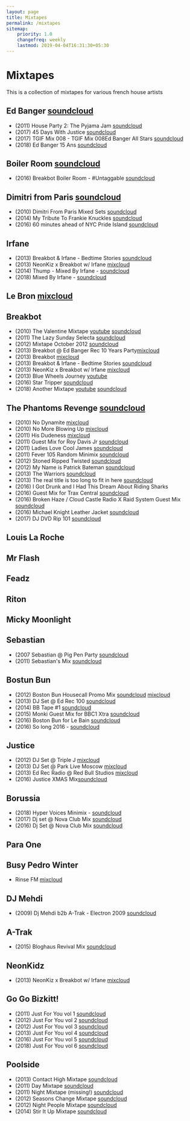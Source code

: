 ```yaml
---
layout: page
title: Mixtapes
permalink: /mixtapes
sitemap:
    priority: 1.0
    changefreq: weekly
    lastmod: 2019-04-04T16:31:30+05:30
---
```

# Mixtapes
This is a collection of mixtapes for various french house artists

## Ed Banger [soundcloud](https://soundcloud.com/edbangerrecords)
* (2011) House Party 2: The Pyjama Jam [soundcloud](https://soundcloud.com/edbangerrecords/house-party-2-the-pyjama-jam)
* (2017) 45 Days With Justice [soundcloud](https://soundcloud.com/romuald-3/45-days-with-justice)
* (2017) TGIF Mix 008 - TGIF Mix 008Ed Banger All Stars [soundcloud](https://soundcloud.com/konbiniradio/tgif-mix-007-ed-banger-all-stars-busy-p-cassius-para-one-boston-bun-borussia)
* (2018) Ed Banger 15 Ans [soundcloud](https://soundcloud.com/commandantcool/ed-banger-15-ans-le-grand-rex)

## Boiler Room [soundcloud](https://soundcloud.com/platform)
* (2016) Breakbot Boiler Room - #Untaggable [soundcloud](https://soundcloud.com/platform/breakbot)

## Dimitri from Paris [soundcloud](https://soundcloud.com/dfp)
* (2010) Dimitri From Paris Mixed Sets [soundcloud](https://soundcloud.com/dfp/sets/dfp-mixed-sets)
* (2014) My Tribute To Frankie Knuckles [soundcloud](https://soundcloud.com/dfp/dimitri-from-paris)
* (2016) 60 minutes ahead of NYC Pride Island [soundcloud](https://soundcloud.com/dfp/60-minute-for-nyc-pride-island-june-24-2017)

## Irfane
* (2013) Breakbot & Irfane - Bedtime Stories [soundcloud](https://soundcloud.com/breakbot/breakbot-irfane-bedtime)
* (2013) NeonKiz x Breakbot w/ Irfane [mixcloud](https://www.mixcloud.com/ben-lee2/neonkidz-x-breakbot-with-irfane-opening-dj-set/)
* (2014) Thump - Mixed By Irfane - [soundcloud](https://soundcloud.com/thump/mixed-by-irfane)
* (2018) Mixed By Irfane - [soundcloud](https://soundcloud.com/irfane/mixed-by-irfane)

## Le Bron [mixcloud](https://www.mixcloud.com/LeBRON/)

## Breakbot
* (2010) The Valentine Mixtape [youtube](https://www.youtube.com/watch?v=0K0N81ycAT8) [soundcloud](https://soundcloud.com/jimmyjamesyo/breakbot-valentine-mixtape)
* (2011) The Lazy Sunday Selecta [soundcloud](https://soundcloud.com/edbangerrecords/breakbot-lazy-sunday-selecta?in=breakbot/sets/mixtapes)
* (2012) Mixtape October 2012 [soundcloud](https://soundcloud.com/edbangerrecords/breakbot-mixtape-october-2012?in=breakbot/sets/mixtapes)
* (2013) Breakbot @ Ed Banger Rec 10 Years Party[mixcloud](https://www.mixcloud.com/tracklistings/breakbot-live-ed-banger-rec-10-years-party-paris-20130301-france/)
* (2013) Breakbot [mixcloud](https://www.mixcloud.com/FrenchBeats/breakbot-in-the-mixmag-dj-lab/)
* (2013) Breakbot & Irfane - Bedtime Stories [soundcloud](https://soundcloud.com/breakbot/breakbot-irfane-bedtime)
* (2013) NeonKiz x Breakbot w/ Irfane [mixcloud](https://www.mixcloud.com/ben-lee2/neonkidz-x-breakbot-with-irfane-opening-dj-set/)
* (2013) Blue Wheels Journey [youtube](https://www.youtube.com/watch?v=vyGv-dV_bV8)
* (2016) Star Tripper [soundcloud](https://soundcloud.com/breakbot/star-tripper)
* (2018) Another Mixtape [youtube](https://www.youtube.com/watch?v=T14KmtxtB0w) [soundcloud](https://soundcloud.com/breakbot/another-mixtape)

## The Phantoms Revenge [soundcloud](https://soundcloud.com/thephantomsrevenge)
* (2010) No Dynamite [mixcloud](https://www.mixcloud.com/untra/the-phantoms-revenge-no-dynamite/)
* (2010) No More Blowing Up [mixcloud](https://www.mixcloud.com/untra/the-phantoms-revenge-no-more-blowing-up/)
* (2011) His Dudeness [mixcloud](https://www.mixcloud.com/untra/the-phantoms-revenge-his-dudeness/)
* (2011) Guest Mix for Roy Davis Jr [soundcloud](https://soundcloud.com/thephantomsrevenge/guest-mix-for-roy-davis-jr)
* (2011) Ladies Love Cool James [soundcloud](https://soundcloud.com/thephantomsrevenge/ladieslovecooljame)
* (2011) Fever 105 Random Minimix [soundcloud](https://soundcloud.com/thephantomsrevenge/fever-105-random-minimix)
* (2012) Stoned Ripped Twisted [soundcloud](https://soundcloud.com/thephantomsrevenge/stoned-ripped-twisted)
* (2012) My Name is Patrick Bateman [soundcloud](https://soundcloud.com/thephantomsrevenge/mynameispatrickbateman)
* (2013) The Warriors [soundcloud](https://soundcloud.com/thephantomsrevenge/thewarriors)
* (2013) The real title is too long to fit in here [soundcloud](https://soundcloud.com/thephantomsrevenge/faketitties)
* (2016) I Got Drunk and I Had This Dream About Riding Sharks
* (2016) Guest Mix for Trax Central [soundcloud](https://soundcloud.com/thephantomsrevenge/guestmixtraxcentral)
* (2016) Broken Haze / Cloud Castle Radio X Raid System Guest Mix [soundcloud](https://soundcloud.com/thephantomsrevenge/cloudcastleradioguestmix)
* (2016) Michael Knight Leather Jacket [soundcloud](https://soundcloud.com/thephantomsrevenge/michaelknight)
* (2017) DJ DVD Rip 101 [soundcloud](https://soundcloud.com/thephantomsrevenge/djdvdrip101)

## Louis La Roche

## Mr Flash

## Feadz

## Riton

## Micky Moonlight

## Sebastian
* (2007 Sebastian @ Pig Pen Party [soundcloud](https://www.mixcloud.com/photograffyarte/sebastian-pig-pen-party-18042007/)
* (2011) Sebastian's Mix [soundcloud](https://soundcloud.com/edbangerrecords/sebastian-mix)

## Bostun Bun
* (2012) Boston Bun Housecall Promo Mix [soundcloud](https://soundcloud.com/edbangerrecords/promo-mix) [mixcloud](https://www.mixcloud.com/ChristMachine/boston-bun-housecall-ep-ed-banger-records-promo-mix-1112/)
* (2013) DJ Set @ Ed Rec 100 [soundcloud](https://soundcloud.com/edbangerrecords/dj-set-ed-rec-10)
* (2014) BB Tape #1 [soundcloud](https://soundcloud.com/bbbostonbun/bb-tape-1)
* (2015) Monki Guest Mix for BBC1 Xtra [soundcloud](https://soundcloud.com/bbbostonbun/monki-guest-mix-for-bbc1-xtra-25-minutes-25-tracks)
* (2016) Boston Bun for Le Bain [soundcloud](https://soundcloud.com/lebain_thestandardny/boston-bun-for-le-bain)
* (2016) So long 2016 - [soundcloud](https://soundcloud.com/bbbostonbun/so-long-2016)

## Justice
* (2012) DJ Set @ Triple J [mixcloud](https://www.mixcloud.com/FrenchBeats/justice-dj-set-triple-j-radio-10122012/)
* (2013) DJ Set @ Park Live Moscow [mixcloud](https://www.mixcloud.com/FrenchBeats/justice-dj-set-park-live-moscow-29062013/)
* (2013) Ed Rec Radio @ Red Bull Studios [mixcloud](https://www.mixcloud.com/tracklistings/justice-ed-wreck-radio-1-red-bull-studios-paris-20130918-france/)
* (2016) Justice XMAS Mix[soundcloud](https://soundcloud.com/edbangerrecords/justicexmasmix)

## Borussia
* (2018) Hyper Voices Minimix - [soundcloud](https://soundcloud.com/edbangerrecords/borussia-hyper-voices-minimix)
* (2017) Dj set @ Nova Club Mix [soundcloud](https://soundcloud.com/borussia-1/borussia-dj-set-nova-mix-club-27-01-2017)
* (2016) Dj Set @ Nova Club Mix [soundcloud](https://soundcloud.com/edbangerrecords)

## Para One

## Busy Pedro Winter
* Rinse FM [mixcloud](https://www.mixcloud.com/FrenchBeats/busy-p-minimix-for-dj-zinc-rinse-fm-04102013/)

## DJ Mehdi
* (2009) Dj Mehdi b2b A-Trak - Electron 2009 [soundcloud](https://soundcloud.com/edbangerrecords/dj-mehdi-b2b-a-trak-electron-2009)

## A-Trak
* (2015) Bloghaus Revival Mix  [soundcloud](https://soundcloud.com/a-trak/bloghaus-revival-mix)

## NeonKidz
* (2013) NeonKiz x Breakbot w/ Irfane [mixcloud](https://www.mixcloud.com/ben-lee2/neonkidz-x-breakbot-with-irfane-opening-dj-set/)

## Go Go Bizkitt!
* (2011) Just For You vol 1 [soundcloud](https://soundcloud.com/gogobizkitt/just-for-you-mixtape)
* (2012) Just For You vol 2 [soundcloud](https://soundcloud.com/gogobizkitt/just-for-you-vol-2)
* (2012) Just For You vol 3 [soundcloud](https://soundcloud.com/gogobizkitt/just-for-you-vol-3)
* (2013) Just For You vol 4 [soundcloud](https://soundcloud.com/gogobizkitt/just-for-you-vol-4)
* (2016) Just For You vol 5 [soundcloud](https://soundcloud.com/gogobizkitt/just-for-you-vol-5)
* (2018) Just For You vol 6 [soundcloud](https://soundcloud.com/gogobizkitt/just-for-you-vol-6)

## Poolside
* (2013) Contact High Mixtape [soundcloud](https://soundcloud.com/poolside/contact-high-mixtape)
* (2011) Day Mixtape [soundcloud](https://soundcloud.com/poolside/day-mixtape)
* (2011) Night Mixtape (missing!) [soundcloud](https://soundcloud.com/poolside_music/night-mixtape)
* (2012) Seasons Change Mixtape [soundcloud](https://soundcloud.com/poolside/seasons-change)
* (2012) Night People Mixtape [soundcloud](https://soundcloud.com/poolside/poolside-night-people-dj)
* (2014) Stir It Up Mixtape [soundcloud](https://soundcloud.com/poolside/poolside-stir-it-up-mixtape)

